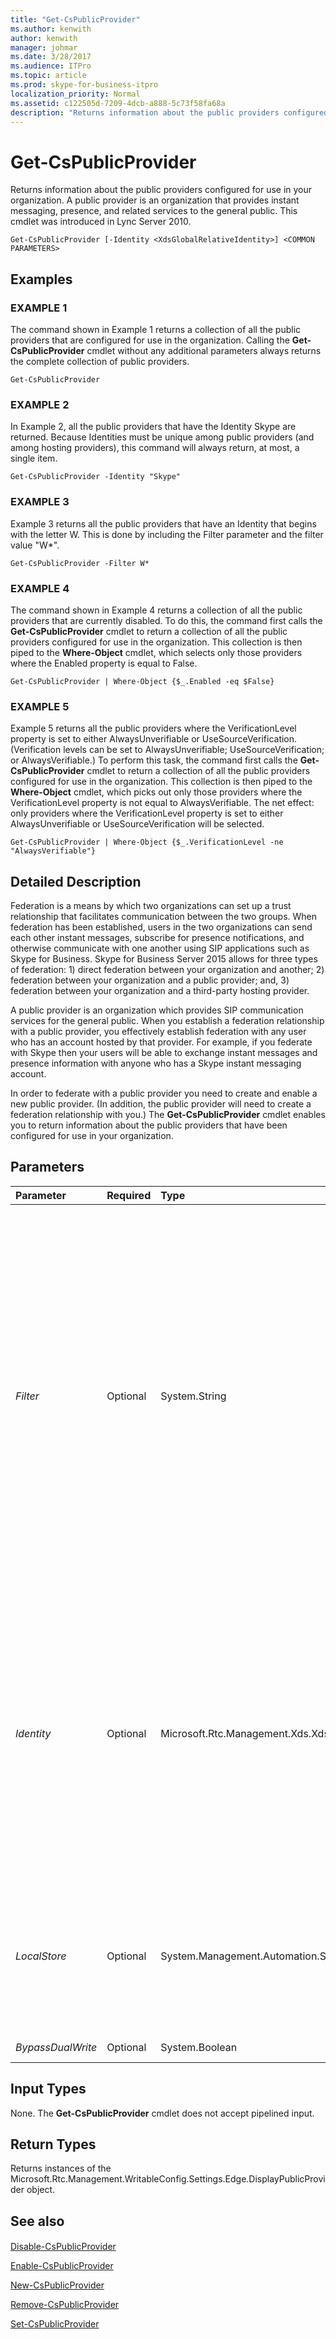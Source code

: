 ```yaml
---
title: "Get-CsPublicProvider"
ms.author: kenwith
author: kenwith
manager: johmar
ms.date: 3/28/2017
ms.audience: ITPro
ms.topic: article
ms.prod: skype-for-business-itpro
localization_priority: Normal
ms.assetid: c122505d-7209-4dcb-a888-5c73f58fa68a
description: "Returns information about the public providers configured for use in your organization. A public provider is an organization that provides instant messaging, presence, and related services to the general public. This cmdlet was introduced in Lync Server 2010."
---
```


# Get-CsPublicProvider
 
Returns information about the public providers configured for use in your organization. A public provider is an organization that provides instant messaging, presence, and related services to the general public. This cmdlet was introduced in Lync Server 2010.
  
```
Get-CsPublicProvider [-Identity <XdsGlobalRelativeIdentity>] <COMMON PARAMETERS>

```

## Examples

### EXAMPLE 1

The command shown in Example 1 returns a collection of all the public providers that are configured for use in the organization. Calling the **Get-CsPublicProvider** cmdlet without any additional parameters always returns the complete collection of public providers.
  
```
Get-CsPublicProvider
```

### EXAMPLE 2

In Example 2, all the public providers that have the Identity Skype are returned. Because Identities must be unique among public providers (and among hosting providers), this command will always return, at most, a single item.
  
```
Get-CsPublicProvider -Identity "Skype"
```

### EXAMPLE 3

Example 3 returns all the public providers that have an Identity that begins with the letter W. This is done by including the Filter parameter and the filter value "W\*".
  
```
Get-CsPublicProvider -Filter W*
```

### EXAMPLE 4

The command shown in Example 4 returns a collection of all the public providers that are currently disabled. To do this, the command first calls the **Get-CsPublicProvider** cmdlet to return a collection of all the public providers configured for use in the organization. This collection is then piped to the **Where-Object** cmdlet, which selects only those providers where the Enabled property is equal to False.
  
```
Get-CsPublicProvider | Where-Object {$_.Enabled -eq $False}
```

### EXAMPLE 5

Example 5 returns all the public providers where the VerificationLevel property is set to either AlwaysUnverifiable or UseSourceVerification. (Verification levels can be set to AlwaysUnverifiable; UseSourceVerification; or AlwaysVerifiable.) To perform this task, the command first calls the **Get-CsPublicProvider** cmdlet to return a collection of all the public providers configured for use in the organization. This collection is then piped to the **Where-Object** cmdlet, which picks out only those providers where the VerificationLevel property is not equal to AlwaysVerifiable. The net effect: only providers where the VerificationLevel property is set to either AlwaysUnverifiable or UseSourceVerification will be selected.
  
```
Get-CsPublicProvider | Where-Object {$_.VerificationLevel -ne "AlwaysVerifiable"}
```

## Detailed Description

Federation is a means by which two organizations can set up a trust relationship that facilitates communication between the two groups. When federation has been established, users in the two organizations can send each other instant messages, subscribe for presence notifications, and otherwise communicate with one another using SIP applications such as Skype for Business. Skype for Business Server 2015 allows for three types of federation: 1) direct federation between your organization and another; 2) federation between your organization and a public provider; and, 3) federation between your organization and a third-party hosting provider.
  
A public provider is an organization which provides SIP communication services for the general public. When you establish a federation relationship with a public provider, you effectively establish federation with any user who has an account hosted by that provider. For example, if you federate with Skype then your users will be able to exchange instant messages and presence information with anyone who has a Skype instant messaging account.
  
In order to federate with a public provider you need to create and enable a new public provider. (In addition, the public provider will need to create a federation relationship with you.) The **Get-CsPublicProvider** cmdlet enables you to return information about the public providers that have been configured for use in your organization.
  
## Parameters

|**Parameter**|**Required**|**Type**|**Description**|
|:-----|:-----|:-----|:-----|
| _Filter_ <br/> |Optional  <br/> |System.String  <br/> |Enables you to use wildcard values in order to return one or more public providers. For example, to return a collection of all the public providers that have an Identity that begins with the letter Y, use this syntax:  <br/>  `-Filter "Y*"` <br/> To return a collection of all the public providers that include the string value "Windows" anywhere in their Identity, use this syntax:  <br/>  `-Filter "*Windows*"` <br/> |
| _Identity_ <br/> |Optional  <br/> |Microsoft.Rtc.Management.Xds.XdsGlobalRelativeIdentity  <br/> |Unique identifier for the public provider to be returned. The Identity is typically the name of the web site providing the services.  <br/> You cannot use wildcards when specifying the Identity. To use wildcards to return one or more public providers, use the Filter parameter instead.  <br/> |
| _LocalStore_ <br/> |Optional  <br/> |System.Management.Automation.SwitchParameter  <br/> |Retrieves the public provider data from the local replica of the Central Management store rather than from the Central Management store itself.  <br/> |
| _BypassDualWrite_ <br/> |Optional  <br/> |System.Boolean  <br/> |PARAMVALUE: $true | $false  <br/> |
   
## Input Types

None. The **Get-CsPublicProvider** cmdlet does not accept pipelined input.
  
## Return Types

Returns instances of the Microsoft.Rtc.Management.WritableConfig.Settings.Edge.DisplayPublicProvider object.
  
## See also

#### 

[Disable-CsPublicProvider](disable-cspublicprovider.md)
  
[Enable-CsPublicProvider](enable-cspublicprovider.md)
  
[New-CsPublicProvider](new-cspublicprovider.md)
  
[Remove-CsPublicProvider](remove-cspublicprovider.md)
  
[Set-CsPublicProvider](set-cspublicprovider.md)

